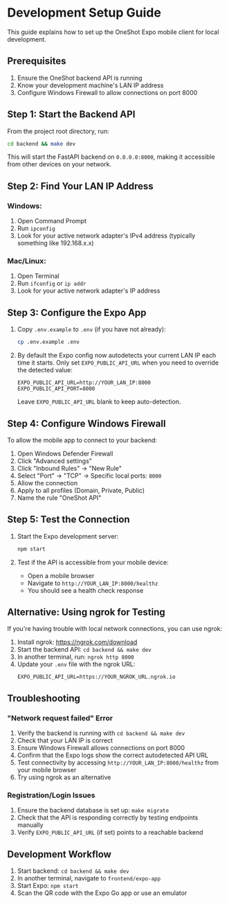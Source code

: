 # Development Setup Guide

This guide explains how to set up the OneShot Expo mobile client for local development.

## Prerequisites

1. Ensure the OneShot backend API is running
2. Know your development machine's LAN IP address
3. Configure Windows Firewall to allow connections on port 8000

## Step 1: Start the Backend API

From the project root directory, run:

```bash
cd backend && make dev
```

This will start the FastAPI backend on `0.0.0.0:8000`, making it accessible from other devices on your network.

## Step 2: Find Your LAN IP Address

### Windows:
1. Open Command Prompt
2. Run `ipconfig`
3. Look for your active network adapter's IPv4 address (typically something like 192.168.x.x)

### Mac/Linux:
1. Open Terminal
2. Run `ifconfig` or `ip addr`
3. Look for your active network adapter's IP address

## Step 3: Configure the Expo App

1. Copy `.env.example` to `.env` (if you have not already):
   ```bash
   cp .env.example .env
   ```

2. By default the Expo config now autodetects your current LAN IP each time it starts.
   Only set `EXPO_PUBLIC_API_URL` when you need to override the detected value:
   ```env
   EXPO_PUBLIC_API_URL=http://YOUR_LAN_IP:8000
   EXPO_PUBLIC_API_PORT=8000
   ```
   Leave `EXPO_PUBLIC_API_URL` blank to keep auto-detection.

## Step 4: Configure Windows Firewall

To allow the mobile app to connect to your backend:

1. Open Windows Defender Firewall
2. Click "Advanced settings"
3. Click "Inbound Rules" -> "New Rule"
4. Select "Port" -> "TCP" -> Specific local ports: `8000`
5. Allow the connection
6. Apply to all profiles (Domain, Private, Public)
7. Name the rule "OneShot API"

## Step 5: Test the Connection

1. Start the Expo development server:
   ```bash
   npm start
   ```

2. Test if the API is accessible from your mobile device:
   - Open a mobile browser
   - Navigate to `http://YOUR_LAN_IP:8000/healthz`
   - You should see a health check response

## Alternative: Using ngrok for Testing

If you're having trouble with local network connections, you can use ngrok:

1. Install ngrok: https://ngrok.com/download
2. Start the backend API: `cd backend && make dev`
3. In another terminal, run: `ngrok http 8000`
4. Update your `.env` file with the ngrok URL:
   ```env
   EXPO_PUBLIC_API_URL=https://YOUR_NGROK_URL.ngrok.io
   ```

## Troubleshooting

### "Network request failed" Error

1. Verify the backend is running with `cd backend && make dev`
2. Check that your LAN IP is correct
3. Ensure Windows Firewall allows connections on port 8000
4. Confirm that the Expo logs show the correct autodetected API URL
5. Test connectivity by accessing `http://YOUR_LAN_IP:8000/healthz` from your mobile browser
6. Try using ngrok as an alternative

### Registration/Login Issues

1. Ensure the backend database is set up: `make migrate`
2. Check that the API is responding correctly by testing endpoints manually
3. Verify `EXPO_PUBLIC_API_URL` (if set) points to a reachable backend

## Development Workflow

1. Start backend: `cd backend && make dev`
2. In another terminal, navigate to `frontend/expo-app`
3. Start Expo: `npm start`
4. Scan the QR code with the Expo Go app or use an emulator
